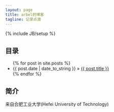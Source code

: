 ```yaml
---
layout: page
title: arbel的博客
tagline: 记录点滴
---
```

{% include JB/setup %}

## 目录

<ul class="posts">
  {% for post in site.posts %}
    <li><span>{{ post.date | date_to_string }}</span> &raquo; <a href="{{ BASE_PATH }}{{ post.url }}">{{ post.title }}</a></li>
  {% endfor %}
</ul>

## 简介

来自合肥工业大学(Hefei University of Technology)


